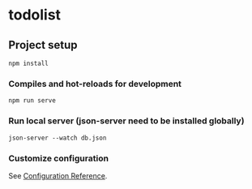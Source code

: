 # todolist

## Project setup
```
npm install
```

### Compiles and hot-reloads for development
```
npm run serve
```

### Run local server (json-server need to be installed globally)
```
json-server --watch db.json
```

### Customize configuration
See [Configuration Reference](https://cli.vuejs.org/config/).
